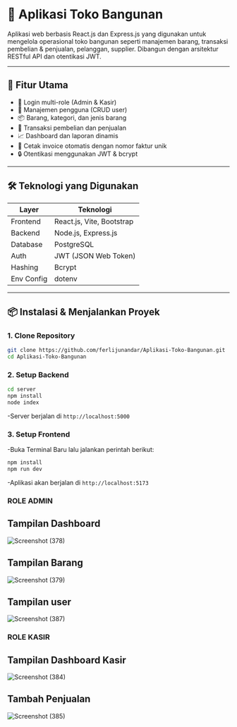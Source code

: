# 🧱 Aplikasi Toko Bangunan

Aplikasi web berbasis React.js dan Express.js yang digunakan untuk mengelola operasional toko bangunan seperti manajemen barang, transaksi pembelian & penjualan, pelanggan, supplier. Dibangun dengan arsitektur RESTful API dan otentikasi JWT.

---

## 🚀 Fitur Utama

- 🔐 Login multi-role (Admin & Kasir)
- 👥 Manajemen pengguna (CRUD user)
- 📦 Barang, kategori, dan jenis barang
- 🧾 Transaksi pembelian dan penjualan
- 📈 Dashboard dan laporan dinamis
- 🧮 Cetak invoice otomatis dengan nomor faktur unik
- 🔒 Otentikasi menggunakan JWT & bcrypt

---

## 🛠️ Teknologi yang Digunakan

| Layer      | Teknologi                      |
|------------|--------------------------------|
| Frontend   | React.js, Vite, Bootstrap      |
| Backend    | Node.js, Express.js            |
| Database   | PostgreSQL                     |
| Auth       | JWT (JSON Web Token)           |
| Hashing    | Bcrypt                         |
| Env Config | dotenv                         |

---

## 📦 Instalasi & Menjalankan Proyek

### 1. Clone Repository

```bash
git clone https://github.com/ferlijunandar/Aplikasi-Toko-Bangunan.git
cd Aplikasi-Toko-Bangunan
```
### 2. Setup Backend

```bash
cd server
npm install
node index
```
-Server berjalan di `http://localhost:5000`
### 3. Setup Frontend
-Buka Terminal Baru lalu jalankan perintah berikut:
```bash
npm install
npm run dev
```
-Aplikasi akan berjalan di `http://localhost:5173`

### ROLE ADMIN
## Tampilan Dashboard

![Screenshot (378)](https://github.com/user-attachments/assets/0243d0f8-5436-4910-9e20-713b60112341)

## Tampilan Barang

![Screenshot (379)](https://github.com/user-attachments/assets/9c67f14c-fc79-407f-a003-ab6e94fe16e4)

## Tampilan user
![Screenshot (387)](https://github.com/user-attachments/assets/b37acea7-cfd5-42fd-b8dd-644e045c720a)

### ROLE KASIR
## Tampilan Dashboard Kasir
![Screenshot (384)](https://github.com/user-attachments/assets/0a906b74-94d2-4a95-9df7-ac4770b1cd22)

## Tambah Penjualan
![Screenshot (385)](https://github.com/user-attachments/assets/c925c70b-012b-47fd-98c8-66c9b15f110d)
